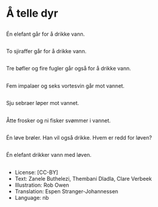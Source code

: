 # Å telle dyr

##
Én elefant går for å drikke vann.

##
To sjiraffer går for å drikke vann.

##
Tre bøfler og fire fugler går også for å drikke vann.

##
Fem impalaer og seks vortesvin går mot vannet.

##
Sju sebraer løper mot vannet.

##
Åtte frosker og ni fisker svømmer i vannet.

##
Én løve brøler. Han vil også drikke. Hvem er redd for løven?

##
Én elefant drikker vann med løven.

##
* License: [CC-BY]
* Text: Zanele Buthelezi, Thembani Dladla, Clare Verbeek
* Illustration: Rob Owen
* Translation: Espen Stranger-Johannessen
* Language: nb
